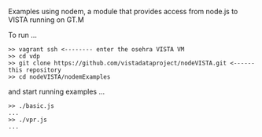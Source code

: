 Examples using nodem, a module that provides access from node.js to VISTA running on GT.M

To run ...

```text
>> vagrant ssh <-------- enter the osehra VISTA VM
>> cd vdp
>> git clone https://github.com/vistadataproject/nodeVISTA.git <------ this repository
>> cd nodeVISTA/nodemExamples
```

and start running examples ...

```text
>> ./basic.js 
...
>> ./vpr.js
...
```
